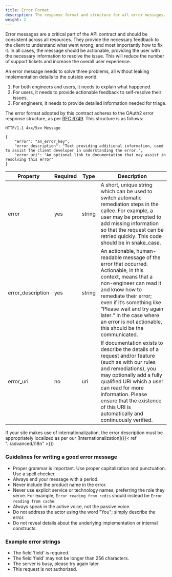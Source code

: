 ```yaml
---
title: Error Format
description: The response format and structure for all error messages.
weight: 2
---
```



Error messages are a critical part of the API contract and should be consistent across all resources.
They provide the necessary feedback to the client to understand what went wrong, and most importantly how to fix it.
In all cases, the message should be actionable, providing the user with the necessary information to resolve the issue.
This will reduce the number of support tickets and increase the overall user experience.

An error message needs to solve three problems, all without leaking implementation details to the outside world:

1. For both engineers and users, it needs to explain what happened.
2. For users, it needs to provide actionable feedback to self-resolve their issues.
3. For engineers, it needs to provide detailed information needed for triage.

The error format adopted by this contract adheres to the OAuth2 error response structure, as
per [RFC 6749](https://tools.ietf.org/html/rfc6749#section-5.2). This structure is as follows:

```http
HTTP/1.1 4xx/5xx Message

{
    "error": "an_error_key",
    "error_description": "Text providing additional information, used to assist the client developer in understanding the error.",
    "error_uri": "An optional link to documentation that may assist in resolving this error"
}
```

| Property          | Required | Type   | Description                                                                                                                                                                                                                                                                                                               |
|-------------------|----------|--------|---------------------------------------------------------------------------------------------------------------------------------------------------------------------------------------------------------------------------------------------------------------------------------------------------------------------------|
| error             | yes      | string | A short, unique string which can be used to switch automatic remediation steps in the callee. For example, a user may be prompted to add missing information so that the request can be retried quickly. This code should be in snake_case.                                                                               |
| error_description | yes      | string | An actionable, human-readable message of the error that occurred. Actionable, in this context, means that a non-engineer can read it and know how to remediate their error; even if it’s something like “Please wait and try again later.“ In the case where an error is not actionable, this should be the communicated. |
| error_uri         | no       | uri    | If documentation exists to describe the details of a request and/or feature (such as with our rules and remediations), you may optionally add a fully qualified URI which a user can read for more information. Please ensure that the existence of this URI is automatically and continuously verified.                  |


If your site makes use of internationalization, the error description must be appropriately localized as per our
[Internationalization]({{< ref "../advanced/i18n" >}})

### Guidelines for writing a good error message

- Proper grammar is important. Use proper capitalization and punctuation. Use a spell checker.
- Always end your message with a period.
- Never include the product name in the error.
- Never use explicit service or technology names, preferring the role they serve. For
  example, `Error reading from redis` should instead be `Error reading from cache`.
- Always speak in the active voice, not the passive voice.
- Do not address the actor using the word "You"; simply describe the error.
- Do not reveal details about the underlying implementation or internal constructs.

### Example error strings

- The field ‘field’ is required.
- The field ‘field’ may not be longer than 256 characters.
- The server is busy, please try again later.
- This request is not authorized.
